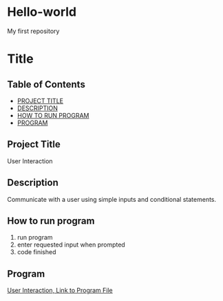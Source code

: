 # Hello-world
My first repository

# Title

## Table of Contents

- [PROJECT TITLE](#Project-Title)
- [DESCRIPTION](#Description)
- [HOW TO RUN PROGRAM](#How-to-run-program)
- [PROGRAM](#Program)

## Project Title

User Interaction

## Description

Communicate with a user using simple inputs and conditional statements.

## How to run program

1. run program
2. enter requested input when prompted
3. code finished

## Program

[User Interaction, Link to Program File](https://github.com/nataliebrown22/Hello-world/blob/main/user_interaction.py)
